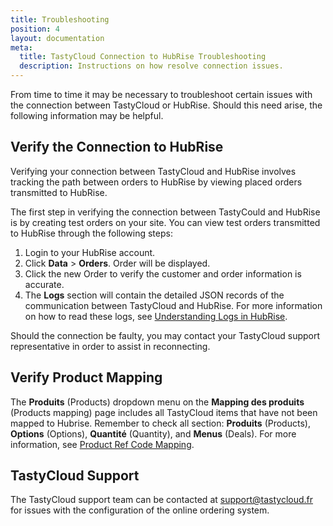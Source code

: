 ```yaml
---
title: Troubleshooting
position: 4
layout: documentation
meta:
  title: TastyCloud Connection to HubRise Troubleshooting
  description: Instructions on how resolve connection issues.
---
```


From time to time it may be necessary to troubleshoot certain issues with the connection between TastyCloud or HubRise. Should this need arise, the following information may be helpful.

## Verify the Connection to HubRise

Verifying your connection between TastyCloud and HubRise involves tracking the path between orders to HubRise by viewing placed orders transmitted to HubRise.

The first step in verifying the connection between TastyCould and HubRise is by creating test orders on your site.
You can view test orders transmitted to HubRise through the following steps:

1. Login to your HubRise account.
1. Click **Data** > **Orders**. Order will be displayed.
1. Click the new Order to verify the customer and order information is accurate.
1. The **Logs** section will contain the detailed JSON records of the communication between TastyCloud and HubRise. For more information on how to read these logs, see [Understanding Logs in HubRise](/docs/hubrise-logs).

Should the connection be faulty, you may contact your TastyCloud support representative in order to assist in reconnecting.

## Verify Product Mapping

The **Produits** (Products) dropdown menu on the **Mapping des produits** (Products mapping) page includes all TastyCloud items that have not been mapped to Hubrise. Remember to check all section: **Produits** (Products), **Options** (Options), **Quantité** (Quantity), and **Menus** (Deals). For more information, see [Product Ref Code Mapping](/apps/tastycloud/map-ref-codes/#product).

## TastyCloud Support

The TastyCloud support team can be contacted at [support@tastycloud.fr](mailto:support@tastycloud.fr) for issues with the configuration of the online ordering system.
